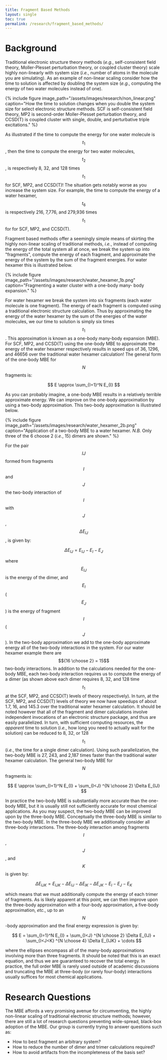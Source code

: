 ```yaml
---
title: Fragment Based Methods
layout: single
toc: true
permalink: /research/fragment_based_methods/
---
```


# Background 

Traditional electronic structure theory methods (*e.g.*, self-consistent
field theory, Moller-Plesset perturbation theory, or coupled cluster theory)
scale highly non-linearly with system size (*i.e.*, number of atoms in the 
molecule you are simulating). As an example of non-linear scaling consider
how the time to solution is affected by doubling the system size (*e.g.*,
computing the energy of two water molecules instead of one).

{% include figure image_path="/assets/images/research/non_linear.png"
                  caption="How the time to solution changes when you double the 
                           system size for select electronic structure
                           methods. SCF is self-consistent field theory,
                           MP2 is second-order Moller-Plesset perturbation 
                           theory, and CCSD(T) is coupled cluster with single,
                           double, and perturbative triple excitations." 
%}

As illustrated if the time to compute the energy for one water molecule is 
$$t_1$$, then the time to compute the energy for two water molecules, $$t_2$$, 
is respectively 8, 32, and 128 times $$t_1$$ for SCF, MP2, and CCSD(T)! The
situation gets notably worse as you increase the system size. For example, the
time to compute the energy of a water hexamer, $$t_6$$ is respectively 
216, 7,776, and 279,936 times $$t_1$$ for for SCF, MP2, and CCSD(T).

Fragment based methods offer a seemingly simple means of skirting the highly
non-linear scaling of traditional methods, *i.e.*, instead of computing the
energy of the total system all at once, we break the system up into "fragments",
compute the energy of each fragment, and approximate the energy of the system
by the sum of the fragment energies. For water hexamer this is illustrated
below.

{% include figure image_path="/assets/images/research/water_hexamer_1b.png" 
                  caption="Fragmenting a water cluster with a one-body many-
                           body expansion." 
%}

For water hexamer we break the system into six fragments (each water
molecule is one fragment). The energy of each fragment is computed using a
traditional electronic structure calculation. Thus by approximating the energy
of the water hexamer by the sum of the energies of the water molecules, we
our time to solution is simply six times $$t_1$$. This approximation is known
as a one-body many-body expansion (MBE). For SCF, MP2, and CCSD(T) using the 
one-body MBE to approximate the energy of the water hexamer respectively 
results in speed ups of 36, 1296, and 46656 over the traditional water hexamer
calculation! The general form of the one-body MBE for $$N$$ fragments is:

$$
E \approx \sum_{I=1}^N E_{I}
$$

As you can probably imagine, a one-body MBE results in a relatively terrible
approximate energy. We can improve on the one-body approximation by using a
two-body approximation. This two-body approximation is illustrated below.

{% include figure image_path="/assets/images/research/water_hexamer_2b.png"
                  caption="Application of a two-body MBE to a water hexamer.
                           *N.B.* Only three of the 6 choose 2 (*i.e.*, 15) 
                           dimers are shown." 
%}

For the pair $$IJ$$ formed from fragments $$I$$ and $$J$$ the two-body 
interaction of $$I$$ with $$J$$, $$\Delta E_{IJ}$$, is given by:

$$
\Delta E_{IJ} = E_{IJ} -E_{I} -E_{J}
$$

where $$E_{IJ}$$ is the energy of the dimer, and $$E_I$$ ($$E_J$$) is the energy
of fragment $$I$$ ($$J$$). In the two-body approximation we add to the 
one-body approximate energy all of the two-body interactions in the system. For
our water hexamer example there are $${16 \choose 2} = 15$$ two-body 
interactions. In addition to the calculations needed for the one-body MBE, each
two-body interaction requires us to compute the energy of a dimer (as shown
above each dimer requires 8, 32, and 128 time $$t_1$$ at the SCF, MP2, and
CCSD(T) levels of theory respectively). In turn, at the SCF, MP2, and CCSD(T)
levels of theory we now have speedups of about 1.7, 16, and 145.3 over the 
traditional water hexamer calculation. It should be noted however that all of 
the fragment and dimer calculations involve independent invocations of an 
electronic structure package, and thus are easily parallelized. In turn, with
sufficient computing resources, the *apparent* time to solution (*i.e.*, how
long you need to actually wait for the solution) can be reduced to 8, 32, or
128 $$t_1$$ (*i.e.*, the time for a single dimer calculation). Using such
parallelization, the two-body MBE is 27, 243, and 2,187 times faster than the
traditional water hexamer calculation. The general two-body MBE for $$N$$
fragments is:

$$
E \approx \sum_{I=1}^N E_{I} + \sum_{I<J} ^{N \choose 2} \Delta E_{IJ}
$$

In practice the two-body MBE is substantially more accurate than the one-body
MBE, but it is usually still not sufficiently accurate for most chemical
applications. As you may suspect, the two-body MBE can be improved upon by the
three-body MBE. Conceptually the three-body MBE is similar to the two-body MBE.
In the three-body MBE we additionally consider all three-body interactions. The
three-body interaction among fragments $$I$$, $$J$$, and $$K$$ is given by:

$$
\Delta E_{IJK} = E_{IJK} - \Delta E_{IJ} - \Delta E_{IK} - \Delta E_{JK} -
                 E_{I} - E_{J} - E_{K}
$$

which means that we must additionally compute the energy of each trimer of
fragments. As is likely apparent at this point, we can then improve upon the
three-body approximation with a four-body approximation, 
a five-body approximation, *etc.*, up to an $$N$$-body approximation and the
final energy expression is given by:

$$
E = \sum_{I=1}^N E_{I} + \sum_{I<J} ^{N \choose 2} \Delta E_{IJ} +
    \sum_{I<J<K} ^{N \choose 4} \Delta E_{IJK} + \cdots 
$$

where the ellipses encompass all of the many-body approximations involving more
than three fragments. It should be noted that this is an exact equation, and
thus we are guaranteed to recover the total energy. In practice, the full order
MBE is rarely used outside of academic discussions and truncating the MBE at
three-body (or rarely four-body) interactions usually suffices for most
chemical applications.

# Research Questions

The MBE affords a very promising avenue for circumventing, the highly non-linear
scaling of traditional electronic structure methods; however, there are still a
lot of research questions preventing wide-spread, black-box adoption of the MBE.
Our group is currently trying to answer questions such as:

- How to best fragment an arbitrary system?
- How to reduce the number of dimer and trimer calculations required?
- How to avoid artifacts from the incompleteness of the basis set?